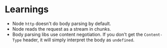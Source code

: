 # Learnings
- Node `http` doesn't do body parsing by default.
- Node reads the request as a stream in chunks.
- Body parsing libs use content negotiation. If you don't get the `Content-Type` header, it will simply interpret the body as `undefined`.
